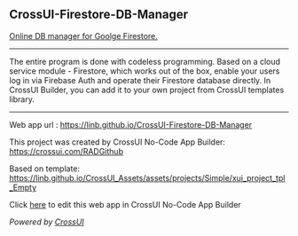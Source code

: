 ## CrossUI-Firestore-DB-Manager

[Online DB manager for Goolge Firestore.]( https://linb.github.io/CrossUI-Firestore-DB-Manager)

<hr>

The entire program is done with codeless programming. Based on a cloud service module - Firestore, which works out of the box, enable your users log in via Firebase Auth and operate their Firestore database directly. In CrossUI Builder, you can add it to your own project from CrossUI templates library.

<hr>


Web app url : https://linb.github.io/CrossUI-Firestore-DB-Manager

This project was created by CrossUI No-Code App Builder: https://crossui.com/RADGithub

Based on template: https://linb.github.io/CrossUI_Assets/assets/projects/Simple/xui_project_tpl_Empty

Click [here](https://crossui.com/RADGithub/#!from=github&owner=linb&repo=CrossUI-Firestore-DB-Manager) to edit this web app in CrossUI No-Code App Builder

<i>Powered by [CrossUI](https://crossui.com)</i>
